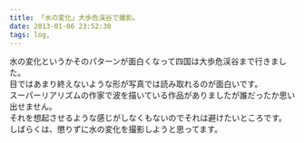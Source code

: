 ```yaml
---
title: 「水の変化」大歩危渓谷で撮影。
date: 2013-01-06 23:52:30
tags: log,
---
```


水の変化というかそのパターンが面白くなって四国は大歩危渓谷まで行きました。<br>
目ではあまり終えないような形が写真では読み取れるのが面白いです。<br>
スーパーリアリズムの作家で波を描いている作品がありましたが誰だったか思い出せません。<br>
それを想起させるような感じがしなくもないのでそれは避けたいところです。<br>
しばらくは、懲りずに水の変化を撮影しようと思ってます。

<a href="http://www.flickr.com/photos/shigeki_takeguchi/8327695681/in/photostream"><img src="http://farm9.staticflickr.com/8212/8327695681_817cd719e1.jpg" alt="" /></a>

<a href="http://www.flickr.com/photos/shigeki_takeguchi/8328960440/in/photostream"><img src="http://farm9.staticflickr.com/8352/8328960440_89eb814f8f.jpg" alt="" /></a>

<a href="http://www.flickr.com/photos/shigeki_takeguchi/8328964608/in/photostream"><img src="http://farm9.staticflickr.com/8084/8328964608_b275f1ed69.jpg" alt="" /></a>

<a href="http://www.flickr.com/photos/shigeki_takeguchi/8328966982/in/photostream"><img src="http://farm9.staticflickr.com/8075/8328966982_3647d12964.jpg" alt="" /></a>

<a href="http://www.flickr.com/photos/shigeki_takeguchi/8327913989/in/photostream"><img src="http://farm9.staticflickr.com/8355/8327913989_fd7b1668bf.jpg" alt="" /></a>
